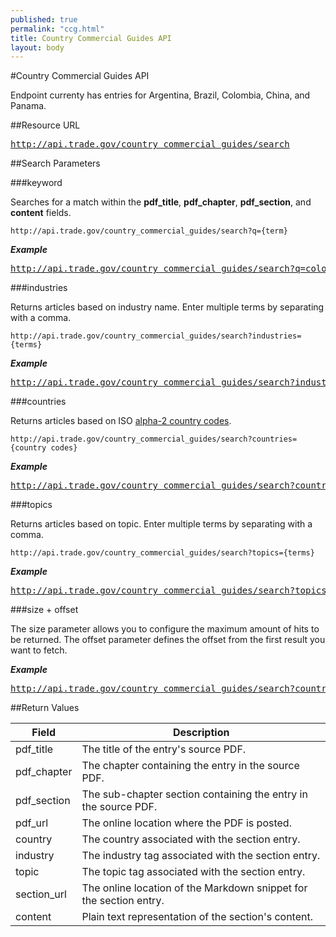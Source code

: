 ```yaml
---
published: true
permalink: "ccg.html"
title: Country Commercial Guides API
layout: body
---
```


#Country Commercial Guides API

Endpoint currenty has entries for Argentina, Brazil, Colombia, China, and Panama.

##Resource URL

<div><a href="http://api.trade.gov/country_commercial_guides/search"><pre>http://api.trade.gov/country_commercial_guides/search</pre></a></div>


##Search Parameters

###keyword

Searches for a match within the **pdf_title**, **pdf_chapter**, **pdf_section**, and **content** fields.

    http://api.trade.gov/country_commercial_guides/search?q={term}

**_Example_**

<div><a href="http://api.trade.gov/country_commercial_guides/search?q=colombia investment"><pre>http://api.trade.gov/country_commercial_guides/search?q=colombia investment</pre></a></div>


###industries

Returns articles based on industry name.  Enter multiple terms by separating with a comma.

    http://api.trade.gov/country_commercial_guides/search?industries={terms}

**_Example_**

<div><a href="http://api.trade.gov/country_commercial_guides/search?industries=Automotive,Education"><pre>http://api.trade.gov/country_commercial_guides/search?industries=Automotive,Education</pre></a></div>


###countries

Returns articles based on ISO [alpha-2 country codes](http://www.iso.org/iso/home/standards/country_codes/country_names_and_code_elements.htm).

    http://api.trade.gov/country_commercial_guides/search?countries={country codes}

**_Example_**

<div><a href="http://api.trade.gov/country_commercial_guides/search?countries=CO,PA"><pre>http://api.trade.gov/country_commercial_guides/search?countries=CO,PA</pre></a></div>


###topics

Returns articles based on topic.  Enter multiple terms by separating with a comma.

    http://api.trade.gov/country_commercial_guides/search?topics={terms}

**_Example_**

<div><a href="http://api.trade.gov/country_commercial_guides/search?topics=Market Overview"><pre>http://api.trade.gov/country_commercial_guides/search?topics=Market Overview</pre></a></div>


###size + offset

The size parameter allows you to configure the maximum amount of hits to be returned. The offset parameter defines the offset from the first result you want to fetch.

**_Example_**

<div><a href="http://api.trade.gov/country_commercial_guides/search?countries=CO&size=1&offset=1"><pre>http://api.trade.gov/country_commercial_guides/search?countries=CO&size=1&offset=1</pre></a></div>


##Return Values

| Field              | Description                             |
| ------------------ | --------------------------------------- |
| pdf_title                 | The title of the entry's source PDF.           |
| pdf_chapter        	 | The chapter containing the entry in the source PDF. |
| pdf_section             | The sub-chapter section containing the entry in the source PDF. |
| pdf_url       | The online location where the PDF is posted.  |
| country          | The country associated with the section entry.  |
| industry          | The industry tag associated with the section entry.         |
| topic             | The topic tag associated with the section entry.    |
| section_url          | The online location of the Markdown snippet for the section entry.  |
| content           | Plain text representation of the section's content.  |